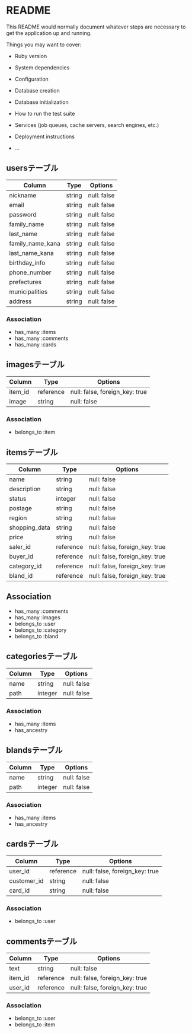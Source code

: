 # README

This README would normally document whatever steps are necessary to get the
application up and running.

Things you may want to cover:

* Ruby version

* System dependencies

* Configuration

* Database creation

* Database initialization

* How to run the test suite

* Services (job queues, cache servers, search engines, etc.)

* Deployment instructions

* ...

## usersテーブル
|Column|Type|Options|
|------|----|-------|
|nickname|string|null: false|
|email|string|null: false|
|password|string|null: false|
|family_name|string|null: false|
|last_name|string|null: false|
|family_name_kana|string|null: false|
|last_name_kana|string|null: false|
|birthday_info|string|null: false|
|phone_number|string|null: false|
|prefectures|string|null: false|
|municipalities|string|null: false|
|address|string|null: false|
### Association
- has_many :items
- has_many :comments
- has_many :cards


## imagesテーブル
|Column|Type|Options|
|------|----|-------|
|item_id|reference|null: false, foreign_key: true|
|image|string|null: false|
### Association
- belongs_to :item


## itemsテーブル
|Column|Type|Options|
|------|----|-------|
|name|string|null: false|
|description|string|null: false|
|status|integer|null: false|
|postage|string|null: false|
|region|string|null: false|
|shopping_data|string|null: false|
|price|string|null: false|
|saler_id|reference|null: false, foreign_key: true|
|buyer_id|reference|null: false, foreign_key: true|
|category_id|reference|null: false, foreign_key: true|
|bland_id|reference|null: false, foreign_key: true|
## Association
- has_many :comments
- has_many :images
- belongs_to :user
- belongs_to :category
- belongs_to :bland


## categoriesテーブル
|Column|Type|Options|
|------|----|-------|
|name|string|null: false|
|path|integer|null: false|
### Association
- has_many :items
- has_ancestry


## blandsテーブル
|Column|Type|Options|
|------|----|-------|
|name|string|null: false|
|path|integer|null: false|
### Association
- has_many :items
- has_ancestry


## cardsテーブル
|Column|Type|Options|
|------|----|-------|
|user_id|reference|null: false, foreign_key: true|
|customer_id|string|null: false|
|card_id|string|null: false|
### Association
- belongs_to :user


## commentsテーブル
|Column|Type|Options|
|------|----|-------|
|text|string|null: false|
|item_id|reference|null: false, foreign_key: true|
|user_id|reference|null: false, foreign_key: true|
### Association
- belongs_to :user
- belongs_to :item